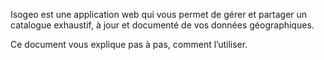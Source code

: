 Isogeo est une application web qui vous permet de gérer et partager un catalogue exhaustif, à jour et documenté de vos données géographiques.

Ce document vous explique pas à pas, comment l’utiliser.
